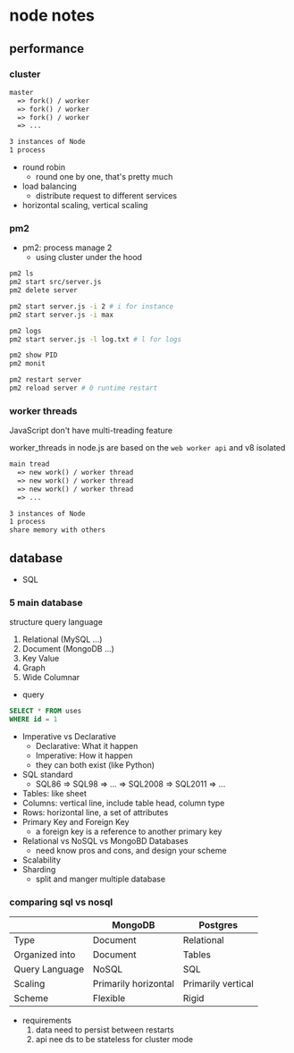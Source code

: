 # node notes

## performance

### cluster

```md
master
  => fork() / worker
  => fork() / worker
  => fork() / worker
  => ...

3 instances of Node
1 process
```

- round robin
  - round one by one, that's pretty much
- load balancing
  - distribute request to different services
- horizontal scaling, vertical scaling

### pm2

- pm2: process manage 2
  - using cluster under the hood

```sh
pm2 ls
pm2 start src/server.js
pm2 delete server

pm2 start server.js -i 2 # i for instance
pm2 start server.js -i max

pm2 logs
pm2 start server.js -l log.txt # l for logs

pm2 show PID
pm2 monit

pm2 restart server
pm2 reload server # 0 runtime restart
```

### worker threads

JavaScript don't have multi-treading feature

worker_threads in node.js are based on the `web worker api` and v8 isolated

```md
main tread
  => new work() / worker thread
  => new work() / worker thread
  => new work() / worker thread
  => ...

3 instances of Node
1 process
share memory with others
```

## database

- SQL

### 5 main database

structure query language

1. Relational (MySQL ...)
2. Document (MongoDB ...)
3. Key Value
4. Graph
5. Wide Columnar

- query

```sql
SELECT * FROM uses
WHERE id = 1
```

- Imperative vs Declarative
  - Declarative: What it happen
  - Imperative: How it happen
  - they can both exist (like Python)
- SQL standard
  - SQL86 => SQL98 => ... => SQL2008 => SQL2011 => ...
- Tables: like sheet
- Columns: vertical line, include table head, column type
- Rows: horizontal line, a set of attributes
- Primary Key and Foreign Key
  - a foreign key is a reference to another primary key
- Relational vs NoSQL vs MongoBD Databases
  - need know pros and cons, and design your scheme
- Scalability
- Sharding
  - split and manger multiple database

### comparing sql vs nosql

|                | MongoDB              | Postgres           |
| -------------- | -------------------- | ------------------ |
| Type           | Document             | Relational         |
| Organized into | Document             | Tables             |
| Query Language | NoSQL                | SQL                |
| Scaling        | Primarily horizontal | Primarily vertical |
| Scheme         | Flexible             | Rigid              |

- requirements
  1. data need to persist between restarts
  2. api nee ds to be stateless for cluster mode
